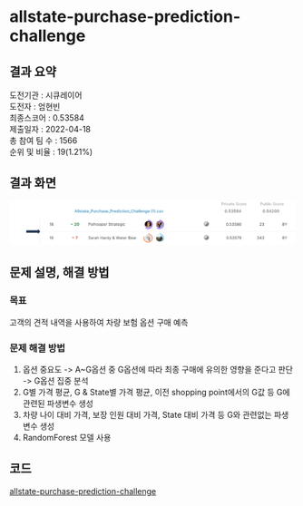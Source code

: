 # allstate-purchase-prediction-challenge

## 결과 요약
도전기관 : 시큐레이어    
도전자 : 엄현빈     
최종스코어 : 0.53584     
제출일자 : 2022-04-18      
총 참여 팀 수 : 1566      
순위 및 비율 : 19(1.21%)      

## 결과 화면
![leaderboard_allstate](./img/leaderboard_allstate.PNG)

## 문제 설명, 해결 방법
### 목표
고객의 견적 내역을 사용하여 차량 보험 옵션 구매 예측

### 문제 해결 방법
1. 옵션 중요도 -> A~G옵션 중 G옵션에 따라 최종 구매에 유의한 영향을 준다고 판단 -> G옵션 집중 분석
2. G별 가격 평균, G & State별 가격 평균, 이전 shopping point에서의 G값 등 G에 관련된 파생변수 생성
3. 차량 나이 대비 가격, 보장 인원 대비 가격, State 대비 가격 등 G와 관련없는 파생변수 생성
4. RandomForest 모델 사용

## 코드
[allstate-purchase-prediction-challenge](https://github.com/Umhyunbin/AutoAPE-challenge3/blob/fcea50c2698870e35535d592fe803b9e9ee9a756/kaggle/allstate-purchase-prediction-challenge/allstate-purchase-prediction-challenge.ipynb)

